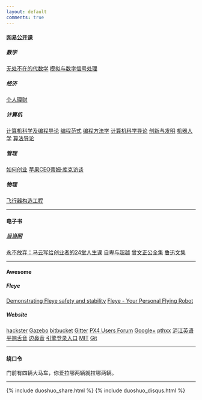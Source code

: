 ```yaml
---
layout: default
comments: true
---
```

<div class="well">

<h4><a href="http://open.163.com/ocw/">网易公开课</a></h4>
<h5>数学</h5>
<a href="http://open.163.com/special/opencourse/latrobe.html">无处不在的代数学</a>
<a href="http://open.163.com/special/opencourse/signals.html">模拟与数字信号处理</a>
<h5>经济</h5>
<a href="http://open.163.com/special/opencourse/personalfinance.html">个人理财</a>
<h5>计算机</h5>
<a href="http://open.163.com/special/opencourse/bianchengdaolun.html">计算机科学及编程导论</a>
<a href="http://open.163.com/special/opencourse/paradigms.html">编程范式</a>
<a href="http://v.163.com/special/programming/">编程方法学</a>
<a href="http://open.163.com/special/opencourse/lectureroncomputerscience.html">计算机科学导论</a>
<a href="http://open.163.com/special/opencourse/innovation.html">创新与发明</a>
<a href="http://open.163.com/special/opencourse/robotics.html">机器人学</a>
<a href="http://open.163.com/special/opencourse/algorithms.html">算法导论</a>
<h5>管理</h5>
<a href="http://open.163.com/special/opencourse/startup.html">如何创业</a>
<a href="http://open.163.com/special/opencourse/timcookatduke.html">苹果CEO蒂姆·库克访谈</a>
<h5>物理</h5>
<a href="http://open.163.com/special/opencourse/aircraftsystem.html">飞行器构造工程</a>
<hr>

<h4>电子书</h4>
<h5><a href="http://e.dangdang.com/shelf/index.do;jsessionid">当当网</a></h5>
<a href="http://e.dangdang.com/html/reader.html?productId=1900274361&bookUid=bb.135115758900710583">永不放弃：马云写给创业者的24堂人生课</a>
<a href="http://e.dangdang.com/html/reader.html?productId=1900079766&bookUid=bb.132826620429858476">自卑与超越</a>
<a href="http://e.dangdang.com/html/reader.html?productId=1900429516&bookUid=bb.143100065393229193">曾文正公全集</a>
<a href="http://e.dangdang.com/html/reader.html?productId=1900302532&bookUid=bb.138001130838687987">鲁迅文集</a>

<hr>

<h4>Awesome</h4>
<h5>Fleye</h5>
<a href="https://www.youtube.com/watch?v=pomyipA18M8">Demonstrating Fleye safety and stability</a>
<a href="https://www.kickstarter.com/projects/gofleye/fleye-your-personal-flying-robot">Fleye - Your Personal Flying Robot</a>
<h5>Website</h5>
<a href="https://www.hackster.io/">hackster</a>
<a href="http://gazebosim.org/">Gazebo</a>
<a href="https://bitbucket.org/">bitbucket</a>
<a href="https://gitter.im/PX4/Firmware?utm_source=badge&utm_medium=badge&utm_campaign=pr-badge&utm_content=badge">Gitter</a>
<a href="https://groups.google.com/forum/#!forum/px4users">PX4 Users Forum</a>
<a href="https://plus.google.com/+PX4AutopilotProject/posts">Google+</a>
<a href="http://www.pthxx.com/">pthxx</a>
<a href="http://www.hjenglish.com/">沪江英语</a>
<a href="http://www.pthxx.com/c_video/01_pthxx/001.html">平翘舌音</a>
<a href="http://www.pthxx.com/c_video/01_pthxx/003.html">边鼻音</a>
<a href="http://www.webmasterhome.cn/seo/addurl.asp">引擎登录入口</a>
<a href="http://ocw.mit.edu/index.htm">MIT</a>
<a href="http://www.liaoxuefeng.com/wiki/0013739516305929606dd18361248578c67b8067c8c017b000">Git</a>

<hr>

<h4>绕口令</h4>
门前有四辆大马车，你爱拉哪两辆就拉哪两辆。

<hr>
        {% include duoshuo_share.html %}
        {% include duoshuo_disqus.html %}
</div>